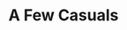 ---
ee_id: '120'
site: '1'
type: '2'
long_id: 2011-114 A Few Casuals
url: 2011-114-a-few-casuals
title: A Few Casuals
year: '2011'
medium: Purple Ugg® footware, 99.9% pure lead ingots
commission:
add_credit:
dims: 9 x 9 x 11 inches
pitch: "​Uggs with a lead ignot in them"
ps:
live_url:
related:
youtube:
imgs: a-few-casuals-2011-114-full-database-ih.jpg
subheading:
year2: '2011'
download:
add_credits:
related_code:
layout: things-i-made
---